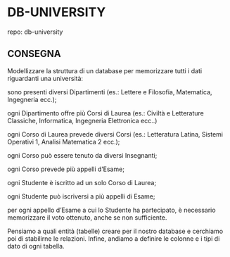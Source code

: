 # DB-UNIVERSITY

repo: db-university

## CONSEGNA

Modellizzare la struttura di un database per memorizzare tutti i dati riguardanti una università:

sono presenti diversi Dipartimenti (es.: Lettere e Filosofia, Matematica, Ingegneria ecc.);

ogni Dipartimento offre più Corsi di Laurea (es.: Civiltà e Letterature Classiche, Informatica, Ingegneria Elettronica ecc..)

ogni Corso di Laurea prevede diversi Corsi (es.: Letteratura Latina, Sistemi Operativi 1, Analisi Matematica 2 ecc.);

ogni Corso può essere tenuto da diversi Insegnanti;

ogni Corso prevede più appelli d’Esame;

ogni Studente è iscritto ad un solo Corso di Laurea;

ogni Studente può iscriversi a più appelli di Esame;

per ogni appello d’Esame a cui lo Studente ha partecipato, è necessario memorizzare il voto ottenuto, anche se non
sufficiente.

Pensiamo a quali entità (tabelle) creare per il nostro database e cerchiamo poi di stabilirne le relazioni. Infine, andiamo a definire le colonne e i tipi di dato di ogni tabella.
